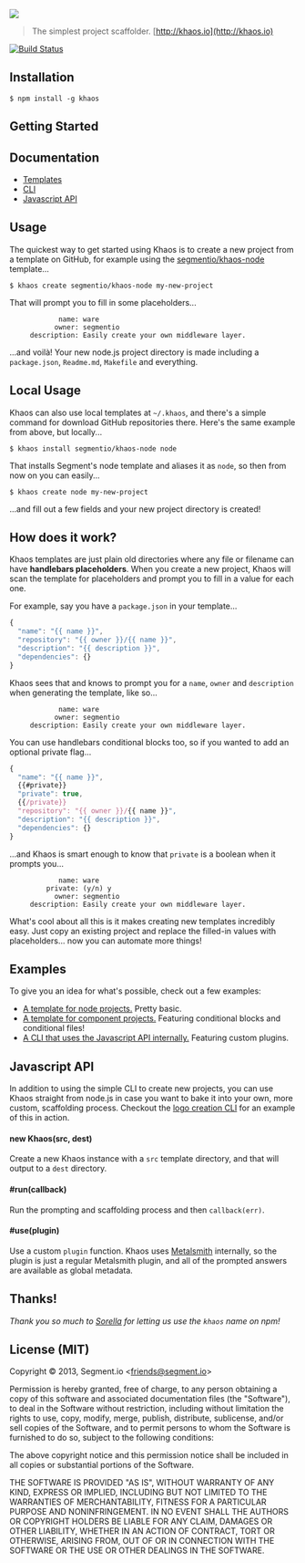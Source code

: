 
![](https://cldup.com/ed89zMzGj2.png)

> The simplest project scaffolder. [http://khaos.io](http://khaos.io)

[![Build Status](https://travis-ci.org/segmentio/khaos.svg)](https://travis-ci.org/segmentio/khaos)

## Installation

    $ npm install -g khaos

## Getting Started


## Documentation

- [Templates](/docs/templates.md)
- [CLI](/docs/cli.md)
- [Javascript API](/docs/api.md)

## Usage

The quickest way to get started using Khaos is to create a new project from a template on GitHub, for example using the [segmentio/khaos-node](https://github.com/segmentio/khaos-node) template...

    $ khaos create segmentio/khaos-node my-new-project

That will prompt you to fill in some placeholders...

                name: ware
               owner: segmentio
         description: Easily create your own middleware layer.

...and voilà! Your new node.js project directory is made including a `package.json`, `Readme.md`, `Makefile` and everything.

## Local Usage

Khaos can also use local templates at `~/.khaos`, and there's a simple command for download GitHub repositories there. Here's the same example from above, but locally...

    $ khaos install segmentio/khaos-node node

That installs Segment's node template and aliases it as `node`, so then from now on you can easily...

    $ khaos create node my-new-project

...and fill out a few fields and your new project directory is created!

## How does it work?

Khaos templates are just plain old directories where any file or filename can have **handlebars placeholders**. When you create a new project, Khaos will scan the template for placeholders and prompt you to fill in a value for each one.

For example, say you have a `package.json` in your template...

```js
{
  "name": "{{ name }}",
  "repository": "{{ owner }}/{{ name }}",
  "description": "{{ description }}",
  "dependencies": {}
}
```

Khaos sees that and knows to prompt you for a `name`, `owner` and `description` when generating the template, like so...

                name: ware
               owner: segmentio
         description: Easily create your own middleware layer.

You can use handlebars conditional blocks too, so if you wanted to add an optional private flag...

```js
{
  "name": "{{ name }}",
  {{#private}}
  "private": true,
  {{/private}}
  "repository": "{{ owner }}/{{ name }}",
  "description": "{{ description }}",
  "dependencies": {}
}
```

...and Khaos is smart enough to know that `private` is a boolean when it prompts you...

                name: ware
             private: (y/n) y
               owner: segmentio
         description: Easily create your own middleware layer.

What's cool about all this is it makes creating new templates incredibly easy. Just copy an existing project and replace the filled-in values with placeholders... now you can automate more things!

## Examples

To give you an idea for what's possible, check out a few examples:

  - [A template for node projects.](https://github.com/segmentio/khaos-node) Pretty basic.
  - [A template for component projects.](https://github.com/segmentio/khaos-component) Featuring conditional blocks and conditional files!
  - [A CLI that uses the Javascript API internally.](https://github.com/logo/cli/blob/master/bin/logo-create) Featuring custom plugins.

## Javascript API

In addition to using the simple CLI to create new projects, you can use Khaos straight from node.js in case you want to bake it into your own, more custom, scaffolding process. Checkout the [logo creation CLI](https://github.com/logo/cli/blob/master/bin/logo-create) for an example of this in action.

#### new Khaos(src, dest)

Create a new Khaos instance with a `src` template directory, and that will output to a `dest` directory.

#### #run(callback)
  
Run the prompting and scaffolding process and then `callback(err)`.

#### #use(plugin)
  
Use a custom `plugin` function. Khaos uses [Metalsmith](http://metalsmith.io) internally, so the plugin is just a regular Metalsmith plugin, and all of the prompted answers are available as global metadata.

## Thanks!

_Thank you so much to [Sorella](https://github.com/robotlolita) for letting us use the `khaos` name on npm!_

## License (MIT)

Copyright &copy; 2013, Segment.io &lt;friends@segment.io&gt;

Permission is hereby granted, free of charge, to any person obtaining a copy of this software and associated documentation files (the "Software"), to deal in the Software without restriction, including without limitation the rights to use, copy, modify, merge, publish, distribute, sublicense, and/or sell copies of the Software, and to permit persons to whom the Software is furnished to do so, subject to the following conditions:

The above copyright notice and this permission notice shall be included in all copies or substantial portions of the Software.

THE SOFTWARE IS PROVIDED "AS IS", WITHOUT WARRANTY OF ANY KIND, EXPRESS OR IMPLIED, INCLUDING BUT NOT LIMITED TO THE WARRANTIES OF MERCHANTABILITY, FITNESS FOR A PARTICULAR PURPOSE AND NONINFRINGEMENT. IN NO EVENT SHALL THE AUTHORS OR COPYRIGHT HOLDERS BE LIABLE FOR ANY CLAIM, DAMAGES OR OTHER LIABILITY, WHETHER IN AN ACTION OF CONTRACT, TORT OR OTHERWISE, ARISING FROM, OUT OF OR IN CONNECTION WITH THE SOFTWARE OR THE USE OR OTHER DEALINGS IN THE SOFTWARE.

